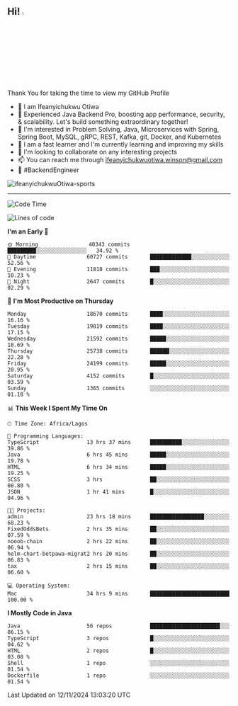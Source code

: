<!-- BLOG-POST-LIST:START --><!-- BLOG-POST-LIST:END -->

## Hi! <img src="https://media.giphy.com/media/hvRJCLFzcasrR4ia7z/giphy.gif" width="4%"> 

Thank You for taking the time to view my GitHub Profile

- 👋 I am Ifeanyichukwu Otiwa
- 🚀 Experienced Java Backend Pro, boosting app performance, security, & scalability. Let's build something extraordinary together!
- 👀 I'm interested in Problem Solving, Java, Microservices with Spring, Spring Boot, MySQL, gRPC, REST, Kafka, git, Docker, and Kubernetes
- 🌱 I am a fast learner and I'm currently learning and improving my skills
- 💞️ I'm looking to collaborate on any interesting projects
- 📫 You can reach me through ifeanyichukwuotiwa.winson@gmail.com
- 🚀 #BackendEngineer

<p align="left" marginTop="10px"> <img src="https://komarev.com/ghpvc/?username=ifeanyichukwuOtiwa-sports&label=Profile%20views&color=0e75b6&style=for-the-badge" alt="ifeanyichukwuOtiwa-sports" /> </p>

***

<!--START_SECTION:waka-->
![Code Time](http://img.shields.io/badge/Code%20Time-3%2C129%20hrs%2059%20mins-blue)

![Lines of code](https://img.shields.io/badge/From%20Hello%20World%20I%27ve%20Written-29.0%20million%20lines%20of%20code-blue)

**I'm an Early 🐤** 

```text
🌞 Morning                40343 commits       █████████░░░░░░░░░░░░░░░░   34.92 % 
🌆 Daytime                60727 commits       █████████████░░░░░░░░░░░░   52.56 % 
🌃 Evening                11818 commits       ███░░░░░░░░░░░░░░░░░░░░░░   10.23 % 
🌙 Night                  2647 commits        █░░░░░░░░░░░░░░░░░░░░░░░░   02.29 % 
```
📅 **I'm Most Productive on Thursday** 

```text
Monday                   18670 commits       ████░░░░░░░░░░░░░░░░░░░░░   16.16 % 
Tuesday                  19819 commits       ████░░░░░░░░░░░░░░░░░░░░░   17.15 % 
Wednesday                21592 commits       █████░░░░░░░░░░░░░░░░░░░░   18.69 % 
Thursday                 25738 commits       ██████░░░░░░░░░░░░░░░░░░░   22.28 % 
Friday                   24199 commits       █████░░░░░░░░░░░░░░░░░░░░   20.95 % 
Saturday                 4152 commits        █░░░░░░░░░░░░░░░░░░░░░░░░   03.59 % 
Sunday                   1365 commits        ░░░░░░░░░░░░░░░░░░░░░░░░░   01.18 % 
```


📊 **This Week I Spent My Time On** 

```text
🕑︎ Time Zone: Africa/Lagos

💬 Programming Languages: 
TypeScript               13 hrs 37 mins      ██████████░░░░░░░░░░░░░░░   39.86 % 
Java                     6 hrs 45 mins       █████░░░░░░░░░░░░░░░░░░░░   19.78 % 
HTML                     6 hrs 34 mins       █████░░░░░░░░░░░░░░░░░░░░   19.25 % 
SCSS                     3 hrs               ██░░░░░░░░░░░░░░░░░░░░░░░   08.80 % 
JSON                     1 hr 41 mins        █░░░░░░░░░░░░░░░░░░░░░░░░   04.96 % 

🐱‍💻 Projects: 
admin                    23 hrs 18 mins      █████████████████░░░░░░░░   68.23 % 
FixedOddsBets            2 hrs 35 mins       ██░░░░░░░░░░░░░░░░░░░░░░░   07.59 % 
nooob-chain              2 hrs 22 mins       ██░░░░░░░░░░░░░░░░░░░░░░░   06.94 % 
helm-chart-betpawa-migrat2 hrs 20 mins       ██░░░░░░░░░░░░░░░░░░░░░░░   06.83 % 
tax                      2 hrs 15 mins       ██░░░░░░░░░░░░░░░░░░░░░░░   06.60 % 

💻 Operating System: 
Mac                      34 hrs 9 mins       █████████████████████████   100.00 % 
```

**I Mostly Code in Java** 

```text
Java                     56 repos            ██████████████████████░░░   86.15 % 
TypeScript               3 repos             █░░░░░░░░░░░░░░░░░░░░░░░░   04.62 % 
HTML                     2 repos             █░░░░░░░░░░░░░░░░░░░░░░░░   03.08 % 
Shell                    1 repo              ░░░░░░░░░░░░░░░░░░░░░░░░░   01.54 % 
Dockerfile               1 repo              ░░░░░░░░░░░░░░░░░░░░░░░░░   01.54 % 
```




 Last Updated on 12/11/2024 13:03:20 UTC
<!--END_SECTION:waka-->

<!--
<p align="center">
![trophy](https://github-profile-trophy.vercel.app/?username=ifeanyichukwuOtiwa-sports&theme=onedark) (https://github.com/ryo-ma/github-profile-trophy)
</p>
-->

<!---
ifeanyi-otiwa/ifeanyi-otiwa is a ✨ special ✨ repository because its `README.md` (this file) appears on your GitHub profile.
You can click the Preview link to take a look at your changes.
--->
